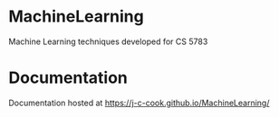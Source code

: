 # MachineLearning
Machine Learning techniques developed for CS 5783

# Documentation
Documentation hosted at https://j-c-cook.github.io/MachineLearning/

